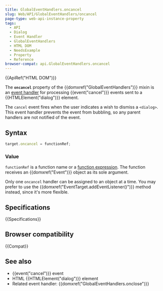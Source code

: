 ```yaml
---
title: GlobalEventHandlers.oncancel
slug: Web/API/GlobalEventHandlers/oncancel
page-type: web-api-instance-property
tags:
  - API
  - Dialog
  - Event Handler
  - GlobalEventHandlers
  - HTML DOM
  - NeedsExample
  - Property
  - Reference
browser-compat: api.GlobalEventHandlers.oncancel
---
```

{{ApiRef("HTML DOM")}}

The **`oncancel`** property of the
{{domxref("GlobalEventHandlers")}} mixin is an [event handler](/en-US/docs/Web/Events/Event_handlers) for
processing {{event("cancel")}} events sent to a {{HTMLElement("dialog")}} element.

The `cancel` event fires when the user indicates a wish to dismiss a
`<dialog>`. This event handler prevents the event from bubbling, so any
parent handlers are not notified of the event.

## Syntax

```js
target.oncancel = functionRef;
```

### Value

`functionRef` is a function name or a [function
expression](/en-US/docs/Web/JavaScript/Reference/Operators/function). The function receives an {{domxref("Event")}} object as its sole
argument.

Only one `oncancel` handler can be assigned to an object at a time. You may
prefer to use the {{domxref("EventTarget.addEventListener()")}} method instead, since
it's more flexible.

## Specifications

{{Specifications}}

## Browser compatibility

{{Compat}}

## See also

- {{event("cancel")}} event
- HTML {{HTMLElement("dialog")}} element
- Related event handler: {{domxref("GlobalEventHandlers.onclose")}}
